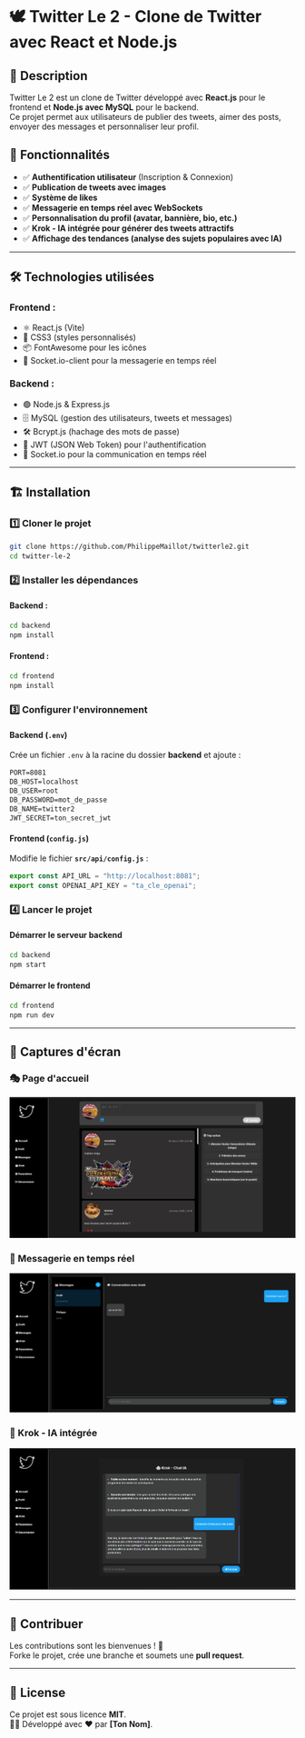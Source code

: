 # 🕊 Twitter Le 2 - Clone de Twitter avec React et Node.js

## 🚀 Description
Twitter Le 2 est un clone de Twitter développé avec **React.js** pour le frontend et **Node.js avec MySQL** pour le backend.  
Ce projet permet aux utilisateurs de publier des tweets, aimer des posts, envoyer des messages et personnaliser leur profil.

## 📌 Fonctionnalités
- ✅ **Authentification utilisateur** (Inscription & Connexion)  
- ✅ **Publication de tweets avec images**  
- ✅ **Système de likes**  
- ✅ **Messagerie en temps réel avec WebSockets**  
- ✅ **Personnalisation du profil (avatar, bannière, bio, etc.)**  
- ✅ **Krok - IA intégrée pour générer des tweets attractifs**  
- ✅ **Affichage des tendances (analyse des sujets populaires avec IA)**  

---

## 🛠 Technologies utilisées
### Frontend :
- ⚛️ React.js (Vite)
- 🎨 CSS3 (styles personnalisés)
- 📦 FontAwesome pour les icônes
- 📡 Socket.io-client pour la messagerie en temps réel

### Backend :
- 🟢 Node.js & Express.js
- 🗄 MySQL (gestion des utilisateurs, tweets et messages)
- 🛠 Bcrypt.js (hachage des mots de passe)
- 🔐 JWT (JSON Web Token) pour l'authentification
- 📡 Socket.io pour la communication en temps réel

---

## 🏗 Installation
### 1️⃣ Cloner le projet
```sh
git clone https://github.com/PhilippeMaillot/twitterle2.git
cd twitter-le-2
```

### 2️⃣ Installer les dépendances
#### Backend :
```sh
cd backend
npm install
```
#### Frontend :
```sh
cd frontend
npm install
```

### 3️⃣ Configurer l'environnement
#### Backend (`.env`)
Crée un fichier `.env` à la racine du dossier **backend** et ajoute :
```env
PORT=8081
DB_HOST=localhost
DB_USER=root
DB_PASSWORD=mot_de_passe
DB_NAME=twitter2
JWT_SECRET=ton_secret_jwt
```

#### Frontend (`config.js`)
Modifie le fichier **`src/api/config.js`** :
```js
export const API_URL = "http://localhost:8081";
export const OPENAI_API_KEY = "ta_cle_openai";
```

### 4️⃣ Lancer le projet
#### Démarrer le serveur backend
```sh
cd backend
npm start
```
#### Démarrer le frontend
```sh
cd frontend
npm run dev
```

---

## 📸 Captures d'écran
### 🎭 Page d'accueil
![Home](/twitter-le-2/public/home.png)

### 💬 Messagerie en temps réel
![Messages](/twitter-le-2/public/messages.png)

### 🤖 Krok - IA intégrée
![Krok AI](/twitter-le-2/public/krok.png)

---

## 🤝 Contribuer
Les contributions sont les bienvenues ! 🎉  
Forke le projet, crée une branche et soumets une **pull request**.

---

## 📄 License
Ce projet est sous licence **MIT**.  
👨‍💻 Développé avec ❤️ par **[Ton Nom]**.

